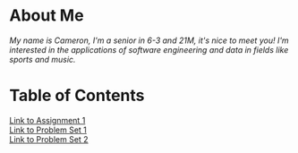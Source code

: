 # About Me
*My name is Cameron, I'm a senior in 6-3 and 21M, it's nice to meet you! I'm interested in the applications of software engineering and data in fields like sports and music.*


# Table of Contents
[Link to Assignment 1](assignments/assignment1.md)\
[Link to Problem Set 1](assignments/problem_set1.md)\
[Link to Problem Set 2](assignments/problem_set2.md)
